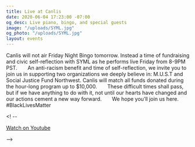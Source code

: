 ```yaml
---
title: Live at Canlis
date: 2020-06-04 17:23:00 -07:00
og_desc: Live piano, bingo, and special guests
image: "/uploads/SYML.jpg"
og_photo: "/uploads/SYML.jpg"
layout: events
---
```


Canlis will not air Friday Night Bingo tomorrow. Instead a time of fundraising and civic self-reflection with SYML as he performs live Friday from 8-9PM PST.⠀
⠀
An anti-racism benefit and time of self-reflection, we invite you to join us in supporting two organizations we deeply believe in: M.U.S.T and Social Justice Fund Northwest. Canlis will match all funds donated during the hour-long program up to $10,000.⠀
⠀
These difficult times shall pass, but if we have anything to do with it, not until our hearts have changed and our actions cement a new way forward.⠀
⠀
We hope you’ll join us here. 
⠀
#BlackLivesMatter

<! --

<div class="EventsButton mt1 mb10">
  <a class="Caption" href="">
    Watch on Youtube
  </a>
</div>

-->
